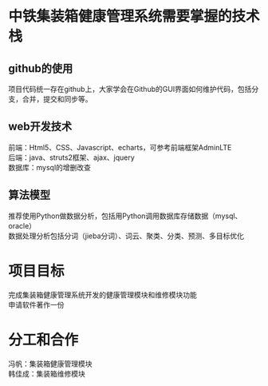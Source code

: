 中铁集装箱健康管理系统需要掌握的技术栈
======
github的使用
------------
项目代码统一存在github上，大家学会在Github的GUI界面如何维护代码，包括分支，合并，提交和同步等。

web开发技术
-------------
前端：Html5、CSS、Javascript、echarts，可参考前端框架AdminLTE<br>
后端：java、struts2框架、ajax、jquery<br>
数据库：mysql的增删改查

算法模型
------------
推荐使用Python做数据分析，包括用Python调用数据库存储数据（mysql、oracle）<br>
数据处理分析包括分词（jieba分词）、词云、聚类、分类、预测、多目标优化<br>

项目目标
=======
完成集装箱健康管理系统开发的健康管理模块和维修模块功能<br>
申请软件著作一份<br>

分工和合作
==============
冯帆：集装箱健康管理模块<br>
韩佳成：集装箱维修模块<br>

